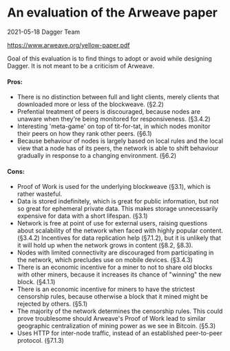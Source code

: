 An evaluation of the Arweave paper
==================================

2021-05-18 Dagger Team

https://www.arweave.org/yellow-paper.pdf

Goal of this evaluation is to find things to adopt or avoid while designing
Dagger. It is not meant to be a criticism of Arweave.

#### Pros:

+ There is no distinction between full and light clients, merely clients that
  downloaded more or less of the blockweave. (§2.2)
+ Prefential treatment of peers is discouraged, because nodes are unaware when
  they're being monitored for responsiveness. (§3.4.2)
+ Interesting 'meta-game' on top of tit-for-tat, in which nodes monitor their
  peers on how they rank other peers. (§6.1)
+ Because behaviour of nodes is largely based on local rules and the local view
  that a node has of its peers, the network is able to shift behaviour gradually
  in response to a changing environment. (§6.2)

#### Cons:

- Proof of Work is used for the underlying blockweave (§3.1), which is
  rather wasteful.
- Data is stored indefinitely, which is great for public information, but not so
  great for ephemeral private data. This makes storage unnecessarily expensive
  for data with a short lifespan. (§3.1)
- Network is free at point of use for external users, raising questions about
  scalability of the network when faced with highly popular content. (§3.4.2)
  Incentives for data replication help (§7.1.2), but it is unlikely that it
  will hold up when the network grows in content (§8.2, §8.3).
- Nodes with limited connectivity are discouraged from participating in the
  network, which precludes use on mobile devices. (§3.4.3)
- There is an economic incentive for a miner to not to share old blocks with
  other miners, because it increases its chance of "winning" the new block.
  (§4.1.1)
- There is an economic incentive for miners to have the strictest censorship
  rules, because otherwise a block that it mined might be rejected by others.
  (§5.1)
- The majority of the network determines the censorship rules. This could prove
  troublesome should Arweave's Proof of Work lead to similar geographic
  centralization of mining power as we see in Bitcoin. (§5.3)
- Uses HTTP for inter-node traffic, instead of an established peer-to-peer
  protocol. (§7.1.3)